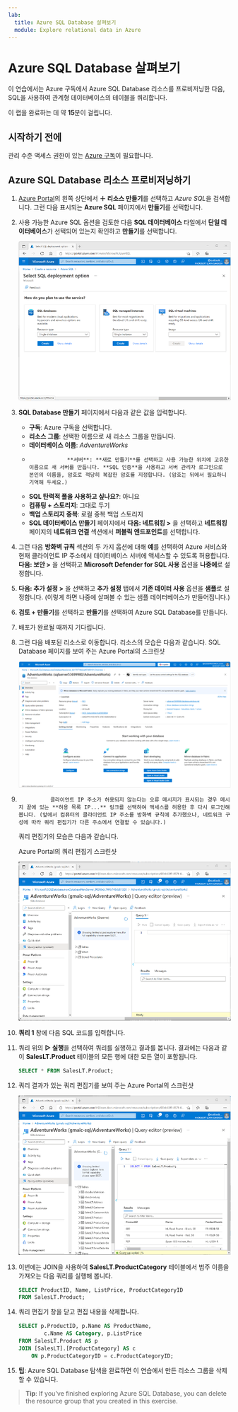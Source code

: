 ```yaml
---
lab:
  title: Azure SQL Database 살펴보기
  module: Explore relational data in Azure
---
```


# <a name="explore-azure-sql-database"></a>Azure SQL Database 살펴보기

이 연습에서는 Azure 구독에서 Azure SQL Database 리소스를 프로비저닝한 다음, SQL을 사용하여 관계형 데이터베이스의 테이블을 쿼리합니다.

이 랩을 완료하는 데 약 **15**분이 걸립니다.

## <a name="before-you-start"></a>시작하기 전에

관리 수준 액세스 권한이 있는 [Azure 구독](https://azure.microsoft.com/free)이 필요합니다.

## <a name="provision-an-azure-sql-database-resource"></a>Azure SQL Database 리소스 프로비저닝하기

1. [Azure Portal](https://portal.azure.com?azure-portal=true)의 왼쪽 상단에서 **&#65291; 리소스 만들기**를 선택하고 *Azure SQL*을 검색합니다. 그런 다음 표시되는 **Azure SQL** 페이지에서 **만들기**를 선택합니다.

1. 사용 가능한 Azure SQL 옵션을 검토한 다음 **SQL 데이터베이스** 타일에서 **단일 데이터베이스**가 선택되어 있는지 확인하고 **만들기**를 선택합니다.

    ![Azure SQL 페이지를 보여 주는 Azure Portal의 스크린샷](images//azure-sql-portal.png)

1. **SQL Database 만들기** 페이지에서 다음과 같은 값을 입력합니다.
    - **구독**: Azure 구독을 선택합니다.
    - **리소스 그룹**: 선택한 이름으로 새 리소스 그룹을 만듭니다.
    - **데이터베이스 이름**: *AdventureWorks*
    -                 **서버**: **새로 만들기**를 선택하고 사용 가능한 위치에 고유한 이름으로 새 서버를 만듭니다. **SQL 인증**을 사용하고 서버 관리자 로그인으로 본인의 이름을, 암호로 적당히 복잡한 암호를 지정합니다. (암호는 뒤에서 필요하니 기억해 두세요.)
    - **SQL 탄력적 풀을 사용하고 싶나요?**: 아니요
    - **컴퓨팅 + 스토리지**: 그대로 두기
    - **백업 스토리지 중복**: 로컬 중복 백업 스토리지
    - **SQL 데이터베이스 만들기** 페이지에서 **다음: 네트워킹 >** 을 선택하고 **네트워킹** 페이지의 **네트워크 연결** 섹션에서 **퍼블릭 엔드포인트**를 선택합니다.

1. 그런 다음 **방화벽 규칙** 섹션의 두 가지 옵션에 대해 **예**를 선택하여 Azure 서비스와 현재 클라이언트 IP 주소에서 데이터베이스 서버에 액세스할 수 있도록 허용합니다. **다음: 보안 >** 을 선택하고 **Microsoft Defender for SQL 사용** 옵션을 **나중에**로 설정합니다.

1. **다음: 추가 설정 >** 을 선택하고 **추가 설정** 탭에서 **기존 데이터 사용** 옵션을 **샘플**로 설정합니다. (이렇게 하면 나중에 살펴볼 수 있는 샘플 데이터베이스가 만들어집니다.)

1. **검토 + 만들기**를 선택하고 **만들기**를 선택하여 Azure SQL Database를 만듭니다.

1. 배포가 완료될 때까지 기다립니다.

1. 그런 다음 배포된 리소스로 이동합니다. 리소스의 모습은 다음과 같습니다. SQL Database 페이지를 보여 주는 Azure Portal의 스크린샷

    ![페이지 왼쪽 창에서 **쿼리 편집기(미리 보기)** 를 선택한 다음 서버에 대해 지정한 관리자 로그인과 암호를 사용하여 로그인합니다.](images//sql-database-portal.png)

1.               클라이언트 IP 주소가 허용되지 않는다는 오류 메시지가 표시되는 경우 메시지 끝에 있는 **허용 목록 IP...** 링크를 선택하여 액세스를 허용한 후 다시 로그인해 봅니다. (앞에서 컴퓨터의 클라이언트 IP 주소를 방화벽 규칙에 추가했으나, 네트워크 구성에 따라 쿼리 편집기가 다른 주소에서 연결할 수 있습니다.)
    
    쿼리 편집기의 모습은 다음과 같습니다.
    
    Azure Portal의 쿼리 편집기 스크린샷
    
    ![**Tables** 폴더를 확장하여 데이터베이스에서 테이블을 봅니다.](images//query-editor.png)

1. **쿼리 1** 창에 다음 SQL 코드를 입력합니다.

1. 쿼리 위의 **&#9655; 실행**을 선택하여 쿼리를 실행하고 결과를 봅니다. 결과에는 다음과 같이 **SalesLT.Product** 테이블의 모든 행에 대한 모든 열이 포함됩니다.

    ```sql
    SELECT * FROM SalesLT.Product;
    ```

1. 쿼리 결과가 있는 쿼리 편집기를 보여 주는 Azure Portal의 스크린샷

    ![SELECT 문을 다음 코드로 바꾼 다음 **&#9655; 실행**을 선택하여 새 쿼리를 실행하고 결과를 봅니다. (결과에는 **ProductID**, **Name**, **ListPrice**, **ProductCategoryID** 열만 포함됩니다.)](images//sql-query-results.png)

1. 이번에는 JOIN을 사용하여 **SalesLT.ProductCategory** 테이블에서 범주 이름을 가져오는 다음 쿼리를 실행해 봅니다.

    ```sql
    SELECT ProductID, Name, ListPrice, ProductCategoryID
    FROM SalesLT.Product;
    ```

1. 쿼리 편집기 창을 닫고 편집 내용을 삭제합니다.

    ```sql
    SELECT p.ProductID, p.Name AS ProductName,
            c.Name AS Category, p.ListPrice
    FROM SalesLT.Product AS p
    JOIN [SalesLT].[ProductCategory] AS c
        ON p.ProductCategoryID = c.ProductCategoryID;
    ```

1. **팁**: Azure SQL Database 탐색을 완료하면 이 연습에서 만든 리소스 그룹을 삭제할 수 있습니다.

> <bpt id="p1">**</bpt>Tip<ept id="p1">**</ept>: If you've finished exploring Azure SQL Database, you can delete the resource group that you created in this exercise.
